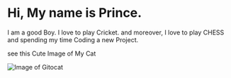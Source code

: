 # Hi, My name is Prince.

I am a good Boy. I love to play Cricket. and moreover, I love to play CHESS and spending my time Coding a new Project.


see this Cute Image of My Cat 

![Image of Gitocat](https://octodex.github.com/images/yaktocat.png)
